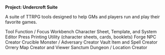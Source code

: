 **Project: Undercroft Suite**

A suite of TTRPG tools designed to help GMs and players run and play their favorite games.


Tool		Function / Focus
Workbench	Character Sheet, Template, and System Editor
Press		Printing Utility (character sheets, cards, booklets)
Forge		NPC Creator
Crucible	Monster / Adversary Creator
Vault		Item and Spell Creator
Orrery		Map Creator and Viewer
Sanctum		Dungeon / Location Creator
